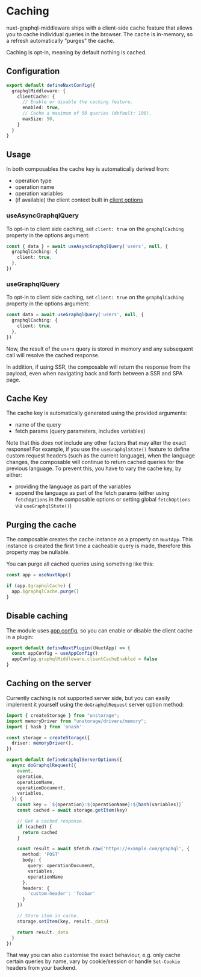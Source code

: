 # Caching

nuxt-graphql-middleware ships with a client-side cache feature that allows you
to cache individual queries in the browser. The cache is in-memory, so a refresh
automatically "purges" the cache.

Caching is opt-in, meaning by default nothing is cached.

## Configuration

```typescript
export default defineNuxtConfig({
  graphqlMiddleware: {
    clientCache: {
      // Enable or disable the caching feature.
      enabled: true,
      // Cache a maximum of 50 queries (default: 100).
      maxSize: 50,
    }
  }
}
```

## Usage

In both composables the cache key is automatically derived from:

- operation type
- operation name
- operation variables
- (if available) the client context built in
  [client options](/configuration/client-options)

### useAsyncGraphqlQuery

To opt-in to client side caching, set `client: true` on the `graphqlCaching`
property in the options argument:

```typescript
const { data } = await useAsyncGraphqlQuery('users', null, {
  graphqlCaching: {
    client: true,
  },
})
```

### useGraphqlQuery

To opt-in to client side caching, set `client: true` on the `graphqlCaching`
property in the options argument:

```typescript
const data = await useGraphqlQuery('users', null, {
  graphqlCaching: {
    client: true,
  },
})
```

Now, the result of the `users` query is stored in memory and any subsequent call
will resolve the cached response.

In addition, if using SSR, the composable will return the response from the
payload, even when navigating back and forth between a SSR and SPA page.

## Cache Key

The cache key is automatically generated using the provided arguments:

- name of the query
- fetch params (query parameters, includes variables)

Note that this _does not_ include any other factors that may alter the exact
response! For example, if you use the `useGraphqlState()` feature to define
custom request headers (such as the current language), when the language
changes, the composable will continue to return cached queries for the previous
language. To prevent this, you have to vary the cache key, by either:

- providing the language as part of the variables
- append the language as part of the fetch params (either using `fetchOptions`
  in the composable options or setting global `fetchOptions` via
  `useGraphqlState()`)

## Purging the cache

The composable creates the cache instance as a property on `NuxtApp`. This
instance is created the first time a cacheable query is made, therefore this
property may be nullable.

You can purge all cached queries using something like this:

```typescript
const app = useNuxtApp()

if (app.$graphqlCache) {
  app.$graphqlCache.purge()
}
```

## Disable caching

The module uses
[app config](https://nuxt.com/docs/guide/directory-structure/app-config), so you
can enable or disable the client cache in a plugin:

```typescript
export default defineNuxtPlugin((NuxtApp) => {
  const appConfig = useAppConfig()
  appConfig.graphqlMiddleware.clientCacheEnabled = false
}
```

## Caching on the server

Currently caching is not supported server side, but you can easily implement it
yourself using the `doGraphqlRequest` server option method:

```typescript
import { createStorage } from "unstorage";
import memoryDriver from "unstorage/drivers/memory";
import { hash } from 'ohash'

const storage = createStorage({
  driver: memoryDriver(),
})

export default defineGraphqlServerOptions({
  async doGraphqlRequest({
    event,
    operation,
    operationName,
    operationDocument,
    variables,
  }) {
    const key = `${operation}:${operationName}:${hash(variables)}`
    const cached = await storage.getItem(key)

    // Get a cached response.
    if (cached) {
      return cached
    }

    const result = await $fetch.raw('https://example.com/graphql', {
      method: 'POST'
      body: {
        query: operationDocument,
        variables,
        operationName
      },
      headers: {
        'custom-header': 'foobar'
      }
    })

    // Store item in cache.
    storage.setItem(key, result._data)

    return result._data
  }
})
```

That way you can also customise the exact behaviour, e.g. only cache certain
queries by name, vary by cookie/session or handle `Set-Cookie` headers from your
backend.
